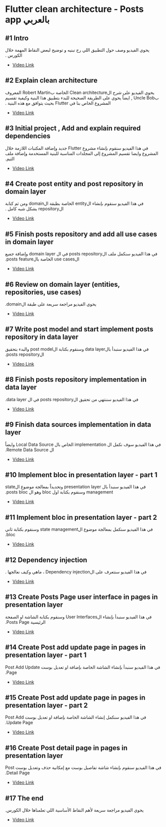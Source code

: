 # Flutter clean architecture - Posts app بالعربي

## #1 Intro
<span dir="rtl" align="right">
يحوي الفيديو وصف حول التطبيق اللي رح نبنيه و توضيح لبعض النقاط المهمة خلال الكورس .
</span>

* [Video Link](https://youtu.be/q7nFu7I6pRU)



## #2 Explain clean architecture
<span dir="rtl" align="right">
    يحوي الفيديو على شرح الClean architecture الخاصة بRobert Martin المعروف بUncle Bob , ايضاً يحوي على الطريقة الصحيحة للبدء بتطبيق هذا البنية وكيفية تقسيم المشروع الخاص بنا في Flutter بحيث يتوافق مع هذه البنية .
</span>

* [Video Link](https://youtu.be/U6esHHkTmhA)



## #3 Initial project , Add and explain required dependencies
<span dir="rtl" align="right">
في هذا الفيديو سنقوم بإنشاء مشروع Flutter جديد وإضافة المكتبات اللازمة خلال المشروع وايضا تقسيم المشروع إلى المجلدات المناسبة للبنية المستخدمة وإضافة ملف الثيم.
</span>

* [Video Link](https://youtu.be/RySFXaF9Wr0)



## #4 Create post entity and post repository in domain layer
<span dir="rtl" align="right">
في هذا الفيديو سنقوم بإنشاء الentity الخاصة بطبقة الdomain ومن ثم كتابة الrepository بشكل شبه كامل .
</span>

* [Video Link](https://youtu.be/1YMuNwqA9SY)



## #5 Finish posts repository and add all use cases in domain layer
<span dir="rtl" align="right">
في هذا الفيديو سنكمل ملف الposts repository في ال domain layer وإضافة جميع الuse cases الخاصة بالposts feature.
</span>

* [Video Link](https://youtu.be/QwSVaNTpdGs) 
  


## #6 Review on domain layer (entities, repositories, use cases)
<span dir="rtl" align="right">
يحوي الفيديو مراجعة سريعة على طبقة الdomain.
</span>

* [Video Link](https://youtu.be/F7yX12SEMSA)



## #7 Write post model and start implement posts repository in data layer
<span dir="rtl" align="right">
في هذا الفيديو سنبدأ بالdata layer وسنقوم بكتابة الpost model والبدء بتحقيق الposts repository.
</span>

* [Video Link](https://youtu.be/r1f15aVyJGc)
  


## #8 Finish posts repository implementation in data layer 
<span dir="rtl" align="right">
في هذا الفيديو سننتهي من تحقيق الposts repository في ال data layer.
</span>

* [Video Link](https://youtu.be/4irCLtgiUtM)



## #9 Finish data sources implementation in data layer 
<span dir="rtl" align="right">
في هذا الفيديو سوف نكمل ال implementation الخاص بال Local Data Source وايضاً ال Remote Data Source.
</span>

* [Video Link](https://youtu.be/BQ5SJYi-Cn4)



## #10 Implement bloc in presentation layer - part 1
<span dir="rtl" align="right">
في هذا الفيديو سنبدأ بال presentation layer وتحديداً بمعالجة موضوع الstate management وسنقوم بكتابة اول bloc وهو ال posts bloc.
</span>

* [Video Link](https://youtu.be/AYpqeWniQ-0)



## #11 Implement bloc in presentation layer - part 2
<span dir="rtl" align="right">
في هذا الفيديو سنكمل بمعالجة موضوع الstate management وسنقوم بكتابة ثاني bloc.
</span>

* [Video Link](https://youtu.be/l27EBLytxxs)



## #12 Dependency injection
<span dir="rtl" align="right">
في هذا الفيديو سنتعرف على الDependency injection ، ماهي وكيف نعالجها .
</span>

* [Video Link](https://youtu.be/TjLpKnpKchw)



## #13 Create Posts Page user interface in pages in presentation layer
<span dir="rtl" align="right">
في هذا الفيديو سنبدأ  بإنشاء الUser Interfaces وسنقوم بكتابة الشاشة او الصفحة الرئيسية Posts Page.
</span>

* [Video Link](https://youtu.be/QfgxHcO9ZuQ)
 


## #14 Create Post add update page in pages in presentation layer - part 1
<span dir="rtl" align="right">
في هذا الفيديو سنبدأ  بإنشاء الشاشة الخاصة بإضافة او تعديل بوست Post Add Update Page.
</span>

* [Video Link](https://youtu.be/XXJUh6IRW-M)



## #15 Create Post add update page in pages in presentation layer - part 2
<span dir="rtl" align="right">
في هذا الفيديو سنكمل إنشاء الشاشة الخاصة بإضافة او تعديل بوست Post Add Update Page.
</span>

* [Video Link](https://youtu.be/Iu1_-8uzgdo)



## #16 Create Post detail page in pages in presentation layer
<span dir="rtl" align="right">
في هذا الفيديو سنقوم بإنشاء شاشة تفاصيل بوست مع إمكانية حذف وتعديل بوست Post Detail Page.
</span>

* [Video Link](https://youtu.be/KPBWuO4r048)



## #17 The end
<span dir="rtl" align="right">
يحوي الفيديو مراجعة سريعة لأهم النقاط الأساسية اللي تعلمناها خلال الكورس.
</span>

* [Video Link](https://youtu.be/FbgKR1SWbIw)
